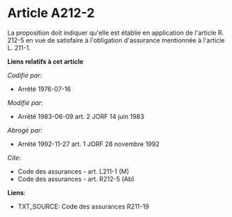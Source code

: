 # Article A212-2

La proposition doit indiquer qu'elle est établie en application de l'article R. 212-5 en vue de satisfaire à l'obligation
d'assurance mentionnée à l'article L. 211-1.

**Liens relatifs à cet article**

_Codifié par_:

  - Arrêté 1976-07-16

_Modifié par_:

  - Arrêté 1983-06-09 art. 2 JORF 14 juin 1983

_Abrogé par_:

  - Arrêté 1992-11-27 art. 1 JORF 28 novembre 1992

_Cite_:

  - Code des assurances - art. L211-1 (M)
  - Code des assurances - art. R212-5 (Ab)

**Liens**:

  - TXT_SOURCE: Code des assurances R211-19
